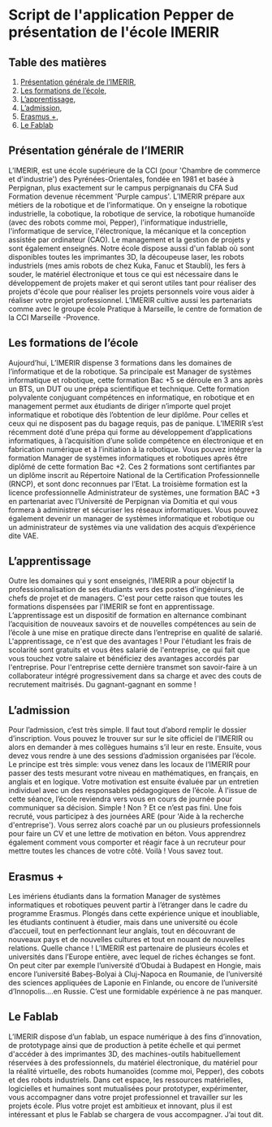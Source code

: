 # Script de l'application Pepper de présentation de l'école IMERIR

## Table des matières

1. [Présentation générale de l’IMERIR](#presentation_generale),
2. [Les formations de l’école](#formations_de_l_ecole),
3. [L’apprentissage](#l_apprentissage),
4. [L’admission](#l_admission),
5. [Erasmus +](#erasmus_plus),
6. [Le Fablab](#le_fablab)

<a name="presentation_generale"></a>
## Présentation générale de l’IMERIR

L’IMERIR, est une école supérieure de la CCI (pour 'Chambre de commerce et d'industrie') des Pyrénées-Orientales, fondée en 1981 et basée à Perpignan, plus exactement sur le campus perpignanais du CFA Sud Formation devenue récemment 'Purple campus'. L’IMERIR prépare aux métiers de la robotique et de l’informatique. On y enseigne la robotique industrielle, la cobotique, la robotique de service, la robotique humanoïde (avec des robots comme moi, Pepper), l'informatique industrielle, l'informatique de service, l'électronique, la mécanique et la conception assistée par ordinateur (CAO). Le management et la gestion de projets y sont également enseignés. Notre école dispose aussi d'un fablab où sont disponibles toutes les imprimantes 3D, la découpeuse laser, les robots industriels (mes amis robots de chez Kuka, Fanuc et Staubli), les fers à souder, le matériel électronique et tous ce qui est nécessaire dans le développement de projets maker et qui seront utiles tant pour réaliser des projets d'école que pour réaliser les projets personnels voire vous aider à réaliser votre projet professionnel. L’IMERIR cultive aussi les partenariats comme avec le groupe école Pratique à Marseille, le centre de formation de la CCI Marseille -Provence.

<a name="formations_de_l_ecole"></a>
## Les formations de l’école

Aujourd’hui, L’IMERIR dispense 3 formations dans les domaines de l’informatique et de la robotique. Sa principale est Manager de systèmes informatique et robotique, cette formation Bac +5 se déroule en 3 ans après un BTS, un DUT ou une prépa scientifique et technique. Cette formation polyvalente conjuguant compétences en informatique, en robotique et en management permet aux étudiants de diriger n’importe quel projet informatique et robotique dès l’obtention de leur diplôme. Pour celles et ceux qui ne disposent pas du bagage requis, pas de panique. L’IMERIR s’est récemment doté d’une prépa qui forme au développement d’applications informatiques, à l’acquisition d’une solide compétence en électronique et en fabrication numérique et à l’initiation à la robotique. Vous pouvez intégrer la formation Manager de systèmes informatiques et robotiques après être diplômé de cette formation Bac +2. Ces 2 formations sont certifiantes par un diplôme inscrit au Répertoire National de la Certification Professionnelle (RNCP), et sont donc reconnues par l’Etat. La troisième formation est la licence professionnelle Administrateur de systèmes, une formation BAC +3 en partenariat avec l’Université de Perpignan via Domitia et qui vous formera à administrer et sécuriser les réseaux informatiques. Vous pouvez également devenir un manager de systèmes informatique et robotique ou un administrateur de systèmes via une validation des acquis d’expérience dite VAE.

<a name="l_apprentissage"></a>
## L’apprentissage

Outre les domaines qui y sont enseignés, l’IMERIR a pour objectif la professionnalisation de ses étudiants vers des postes d'ingénieurs, de chefs de projet et de managers. C'est pour cette raison que toutes les formations dispensées par l'IMERIR se font en apprentissage. L’apprentissage est un dispositif de formation en alternance combinant l’acquisition de nouveaux savoirs et de nouvelles compétences au sein de l’école à une mise en pratique directe dans l’entreprise en qualité de salarié. L'apprentissage, ce n'est que des avantages ! Pour l'étudiant les frais de scolarité sont gratuits et vous êtes salarié de l'entreprise, ce qui fait que vous touchez votre salaire et bénéficiez des avantages accordés par l'entreprise. Pour l'entreprise cette dernière transmet son savoir-faire à un collaborateur intégré progressivement dans sa charge et avec des couts de recrutement maitrisés. Du gagnant-gagnant en somme !

<a name="l_admission"></a>
## L’admission

Pour l’admission, c’est très simple. Il faut tout d’abord remplir le dossier d’inscription. Vous pouvez le trouver sur sur le site officiel de l'IMERIR ou alors en demander à mes collègues humains s’il leur en reste. Ensuite, vous devez vous rendre à une des sessions d’admission organisées par l’école. Le principe est très simple: vous venez dans les locaux de l’IMERIR pour passer des tests mesurant votre niveau en mathématiques, en français, en anglais et en logique. Votre motivation est ensuite évaluée par un entretien individuel avec un des responsables pédagogiques de l’école. À l'issue de cette séance, l’école reviendra vers vous en cours de journée pour communiquer sa décision. Simple ! Non ? Et ce n’est pas fini. Une fois recruté, vous participez à des journées ARE (pour 'Aide à la recherche d'entreprise'). Vous serrez alors coaché par un ou plusieurs professionnels pour faire un CV et une lettre de motivation en béton. Vous apprendrez également comment vous comporter et réagir face à un recruteur pour mettre toutes les chances de votre côté. Voilà ! Vous savez tout.

<a name="erasmus_plus"></a>
## Erasmus +

Les imériens étudiants dans la formation Manager de systèmes informatiques et robotiques peuvent partir à l’étranger dans le cadre du programme Erasmus. Plongés dans cette expérience unique et inoubliable, les étudiants continuent à étudier, mais dans une université ou école d’accueil, tout en perfectionnant leur anglais, tout en découvrant de nouveaux pays et de nouvelles cultures et tout en nouant de nouvelles relations. Quelle chance ! L’IMERIR est partenaire de plusieurs écoles et universités dans l’Europe entière, avec lequel de riches échanges se font. On peut citer par exemple l’université d’Obudai à Budapest en Hongie, mais encore l’université Babeș-Bolyai à Cluj-Napoca en Roumanie, de l’université des sciences appliquées de Laponie en Finlande, ou encore de l’université d’Innopolis….en Russie. C’est une formidable expérience à ne pas manquer.

<a name="le_fablab"></a>
## Le Fablab

L’IMERIR dispose d’un fablab, un espace numérique à des fins d’innovation, de prototypage ainsi que de production à petite échelle et qui permet d'accéder à des imprimantes 3D, des machines-outils habituellement réservées à des professionnels, du matériel électronique, du matériel pour la réalité virtuelle, des robots humanoïdes (comme moi, Pepper), des cobots et des robots industriels. Dans cet espace, les ressources matérielles, logicielles et humaines sont mutualisées pour prototyper, expérimenter, vous accompagner dans votre projet professionnel et travailler sur les projets école. Plus votre projet est ambitieux et innovant, plus il est intéressant et plus le Fablab se chargera de vous accompagner. J’ai tout dit.
